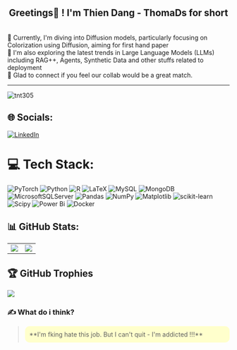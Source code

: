 <p align="center">
  <h2 align="center">Greetings👋 ! I'm Thien Dang - ThomaDs for short </h2>
</p>
<br>📌 Currently, I'm diving into Diffusion models, particularly focusing on Colorization using Diffusion, aiming for first hand paper<br>📌 I'm also exploring the latest trends in Large Language Models (LLMs) including RAG++, Agents, Synthetic Data and other stuffs related to deployment <br>💓 Glad to connect if you feel our collab would be a great match.

---
<p align="left"> <img src="https://komarev.com/ghpvc/?username=tnt305&label=Profile%20views&color=red&style=flat" alt="tnt305" /> </p>


## 🌐 Socials:
[![LinkedIn](https://img.shields.io/badge/LinkedIn-%230077B5.svg?logo=linkedin&logoColor=white)](https://linkedin.com/in/tnt3o5) 
# 💻 Tech Stack:
![PyTorch](https://img.shields.io/badge/PyTorch-%23EE4C2C.svg?style=for-the-badge&logo=PyTorch&logoColor=white) ![Python](https://img.shields.io/badge/python-3670A0?style=for-the-badge&logo=python&logoColor=ffdd54) ![R](https://img.shields.io/badge/r-%23276DC3.svg?style=for-the-badge&logo=r&logoColor=white) ![LaTeX](https://img.shields.io/badge/latex-%23008080.svg?style=for-the-badge&logo=latex&logoColor=white) ![MySQL](https://img.shields.io/badge/mysql-%2300000f.svg?style=for-the-badge&logo=mysql&logoColor=white) ![MongoDB](https://img.shields.io/badge/MongoDB-%234ea94b.svg?style=for-the-badge&logo=mongodb&logoColor=white) ![MicrosoftSQLServer](https://img.shields.io/badge/Microsoft%20SQL%20Server-CC2927?style=for-the-badge&logo=microsoft%20sql%20server&logoColor=white) ![Pandas](https://img.shields.io/badge/pandas-%23150458.svg?style=for-the-badge&logo=pandas&logoColor=white) ![NumPy](https://img.shields.io/badge/numpy-%23013243.svg?style=for-the-badge&logo=numpy&logoColor=white) ![Matplotlib](https://img.shields.io/badge/Matplotlib-%23ffffff.svg?style=for-the-badge&logo=Matplotlib&logoColor=black) ![scikit-learn](https://img.shields.io/badge/scikit--learn-%23F7931E.svg?style=for-the-badge&logo=scikit-learn&logoColor=white) ![Scipy](https://img.shields.io/badge/SciPy-%230C55A5.svg?style=for-the-badge&logo=scipy&logoColor=%white) ![Power Bi](https://img.shields.io/badge/power_bi-F2C811?style=for-the-badge&logo=powerbi&logoColor=black) ![Docker](https://img.shields.io/badge/docker-%230db7ed.svg?style=for-the-badge&logo=docker&logoColor=white)
## 📊 GitHub Stats:
<table class="center" style="width:100%;">
  <tr>
    <td align="center">
<img align="center" src ="https://github-readme-stats.vercel.app/api?username=tnt305&theme=radical&hide_border=false&include_all_commits=false&count_private=true)" />
    </td>
    <td align="center">
<img align="center" src= "https://github-readme-stats.vercel.app/api/top-langs/?username=tnt305&theme=radical&hide_border=false&include_all_commits=false&count_private=true&layout=compact"
</td>
  </tr>
</table>


## 🏆 GitHub Trophies
![](https://github-profile-trophy.vercel.app/?username=tnt305&theme=radical&no-frame=false&no-bg=false&margin-w=4)

### ✍️ What do i think?
> <div style="background-color: #ffffcc; padding: 10px; border-radius: 10px;">**I'm fking hate this job. But I can't quit - I'm addicted !!!**</div>
<!-- Proudly created with GPRM ( https://gprm.itsvg.in ) -->
